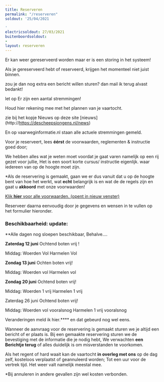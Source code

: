 ```yaml
---
title: Reserveren
permalink: "/reserveren"
soldout: '25/04/2021

'
electricsoldout: 27/03/2021
buitenboordsoldout:
- 
layout: reserveren
---
```


Er kan weer gereserveerd worden 
maar er is een storing in het systeem!

Als je gereserveerd hebt of reserveerd,
krijgen het momenteel niet juist binnen.

zou je dan nog extra een bericht willen sturen?
dan mail ik terug 
alvast bedankt!


let op Er zijn een aantal stremmingen! 

Houd hier rekening mee met het plannen van je vaartocht.

zie bij het kopje Nieuws op deze site [nieuws] (http://https://descheepsjongens.nl/news) 

En op vaarweginformatie.nl staan alle actuele stremmingen gemeld.

Voor je reserveert, lees **éérst** de voorwaarden, reglementen & instructie goed door; [](https://descheepsjongens.nl/voorwaarden)
   
We hebben alles wat je weten moet voordat je gaat varen namelijk op een rij gezet voor jullie, Het is een soort korte cursus/ instructie eigenlijk.
waar iedereen van op de hoogte moet zijn.

*Als de reservering is gemaakt, gaan we er dus vanuit dat u op de hoogte bent van hoe het werkt, wat **echt** belangrijk is en wat de de regels zijn en gaat u **akkoord** met onze voorwaarden!

[Klik **hier** voor alle voorwaarden. (opent in nieuw venster)](http://descheepsjongens.nl/voorwaarden)


Reserveer daarna eenvoudig door je gegevens en wensen in te vullen op het formulier hieronder.

### Beschikbaarheid: update: 

**Alle dagen nog sloepen beschikbaar, Behalve....


**Zaterdag 12 juni**
Ochtend boten vrij !

Middag:
Woerden  Vol 
Harmelen Vol

**Zondag 13 juni**
Ochten boten vrij!

Middag: 
Woerden vol 
Harmelen vol

**Zondag 20 juni**
Ochtend boten vrij!

Middag:
Woerden 1 vrij
Harmelen 1 vrij

Zaterdag 26 juni 
Ochtend boten vrij!

Middag:
Woerden vol  vooralsnog
Harmelen 1 vrij vooralsnog 

Veranderingen meld ik hier.**** en dat gebeurd nog wel eens.

Wanneer de aanvraag voor de reservering is gemaakt sturen we je altijd een bericht of er plaats is.
Bij een gemaakte reservering sturen we de bevestiging met de informatie die je nodig hebt,
We verwachten **een Berichtje terug** of alles duidelijk is om misverstanden te voorkomen.

Als het regent of hard waait kan de vaartocht **in overleg met ons** op de dag zelf, kosteloos verplaatst of geannuleerd worden; Tot een uur voor de vertrek tijd. Het weer valt namelijk meestal mee.

*Bij annuleren in andere gevallen zijn wel kosten verbonden.
